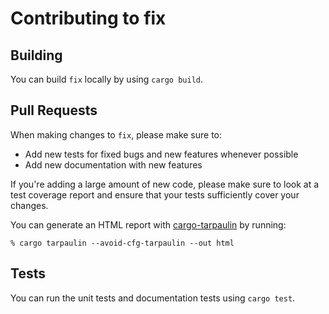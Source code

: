 # Contributing to fix

## Building

You can build `fix` locally by using `cargo build`.

## Pull Requests

When making changes to `fix`, please make sure to:

- Add new tests for fixed bugs and new features whenever possible
- Add new documentation with new features

If you're adding a large amount of new code, please make sure to look at a test
coverage report and ensure that your tests sufficiently cover your changes.

You can generate an HTML report with [cargo-tarpaulin] by running:

```
% cargo tarpaulin --avoid-cfg-tarpaulin --out html
```

## Tests

You can run the unit tests and documentation tests using `cargo test`.

[cargo-tarpaulin]: https://github.com/xd009642/tarpaulin
